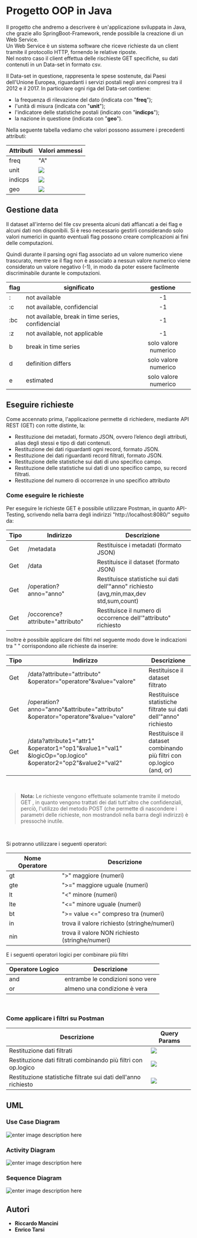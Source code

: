 # Progetto OOP in Java

Il progetto che andremo a descrivere è un'applicazione sviluppata in Java, che grazie allo SpringBoot-Framework, rende possibile la creazione di un Web Service.  
Un Web Service è un sistema software che riceve richieste da un client tramite il protocollo HTTP, fornendo le relative riposte.  
Nel nostro caso il client effettua delle rischieste GET specifiche, su dati contenuti in un Data-set in formato csv.  

Il Data-set in questione, rappresenta le spese sostenute, dai Paesi dell'Unione Europea, riguardanti i servizi postali negli anni compresi tra il 2012 e il 2017. In particolare ogni riga del Data-set contiene:

-   la frequenza di rilevazione del dato (indicata con "**freq**");
-   l'unità di misura (indicata con "**unit**");
-   l'indicatore delle statistiche postali (indicato con "**indicps**");
-   la nazione in questione (indicata con "**geo**").  

Nella seguente tabella vediamo che valori possono assumere i precedenti attributi:  

|Attributi| Valori ammessi |
|--|--|
| freq | "A" |
| unit |![](https://lh3.googleusercontent.com/RDY5tb5LMO7oOMdxzonPcW4unLzrzcOM-90k53U1F5qCesozMwXYP_tCdbRXb93xO4gqc5G8AwBU) |
| indicps | ![](https://lh3.googleusercontent.com/TL2rQqbErnKzGMBpr-gY3hhzOl7clF3qVP8oYL7StUSyYNFePbRo15G5-olI5SOwcnDQqY_3COjR)|
| geo | ![](https://lh3.googleusercontent.com/_8QBZ5tL0j6BVbj6fJiZ1ZmJB8X9iHYzYYezkmZcT1yYjkLEg_L7HjlPP3K5CBF-t_WUU4nCi0nw)|




## Gestione data
Il dataset all'interno del file csv presenta alcuni dati affiancati a dei flag e alcuni dati non disponibili.
Si è reso necessario gestirli considerando solo valori numerici in quanto eventuali flag possono creare complicazioni ai fini delle computazioni.
 
Quindi durante il parsing ogni flag associato ad un valore numerico viene trascurato, mentre se il flag non è associato a nessun valore numerico viene considerato un valore negativo (-1), in modo da poter essere facilmente discriminabile durante le computazioni.


| flag | significato | gestione|
|--|--|:--:|
| : | not available | -1
|:c| not available, confidencial| -1
|:bc| not available, break in time series, confidencial|  -1|
|:z|not available, not applicable| -1|
|b| break in time series| solo valore numerico
|d| definition differs| solo valore numerico
|e| estimated| solo valore numerico



## Eseguire richieste
Come accennato prima, l'applicazione permette di richiedere, mediante API REST (GET) con rotte distinte, la:

-   Restituzione dei metadati, formato JSON, ovvero l’elenco degli attributi, alias degli stessi e tipo di dati contenuti.
-   Restituzione dei dati riguardanti ogni record, formato JSON.
-   Restituzione dei dati riguardanti record filtrati, formato JSON.
-   Restituzione delle statistiche sui dati di uno specifico campo.
-   Restituzione delle statistiche sui dati di uno specifico campo, su record filtrati.
-   Restituzione del numero di occorrenze in uno specifico attributo

### Come eseguire le richieste
Per eseguire le richieste GET è possibile utilizzare Postman, in quanto API-Testing, scrivendo nella barra degli indirizzi "http://localhost:8080/" seguito da:


| Tipo | Indirizzo | Descrizione|
|---|---|---|
| Get | /metadata | Restituisce i metadati (formato JSON)|
| Get | /data| Restituisce il dataset (formato JSON)|
| Get | /operation?anno="anno"| Restituisce statistiche sui dati dell'"anno" richiesto (avg,min,max,dev std,sum,count)|
|Get|/occorence?attribute="attributo"| Restituisce il numero di occorrence dell'"attributo" richiesto|


Inoltre è possibile applicare dei filtri nel seguente modo dove le indicazioni tra " " corrispondono alle richieste da inserire:

| Tipo | Indirizzo | Descrizione|
|--|--|--|
|Get|/data?attribute="attributo" &operator="operatore"&value="valore"|Restituisce il dataset filtrato|
|Get|/operation?anno="anno"&attribute="attributo" &operator="operatore"&value="valore"| Restituisce statistiche filtrate sui dati dell'"anno" richiesto|
|Get|/data?attribute1="attr1" &operator1="op1"&value1="val1" &logicOp="op.logico" &operator2="op2"&value2="val2"|Restituisce il dataset combinando più filtri con op.logico (and, or)

&nbsp;

> **Nota:** Le richieste vengono effettuate solamente tramite il metodo GET , in quanto vengono trattati dei dati tutt'altro che confidenziali, perciò, l'utilizzo del metodo POST (che permette di nascondere i parametri delle richieste, non mostrandoli nella barra degli indirizzi) è pressochè inutile. 

&nbsp;&nbsp;


Si potranno utilizzare i seguenti operatori:

|Nome Operatore| Descrizione|
|--|--|
|gt| ">" maggiore  (numeri)|
|gte|  ">=" maggiore uguale (numeri)|
|lt|  "<" minore  (numeri)|
|lte| "<=" minore uguale (numeri)|
|bt| ">= value <=" compreso tra  (numeri)|
| in | trova  il valore richiesto (stringhe/numeri)|
|nin| trova il valore NON richiesto (stringhe/numeri)|

E i seguenti operatori logici per combinare più filtri

|Operatore Logico|Descrizione  |
|--|--|
|and| entrambe le condizioni sono vere |
|or| almeno una condizione è vera|

&nbsp;&nbsp;&nbsp;

### Come applicare i filtri su Postman  

|        Descrizione        |Query Params                      
|----------------|-----------------------------
|Restituzione dati filtrati|     ![](https://lh3.googleusercontent.com/BWpdbtECh8-3Ph10fMqul3Bu_7S-FrAQ-sv_uJXzIdIXr5_1y9zoApxTSBG8VO577C8fXaBBn3y0)     
|Restituzione dati filtrati combinando più filtri con op.logico| ![](https://lh3.googleusercontent.com/3ieaRNQ_73wXABhgYgNHm4mGQZocu53akgUbI4jSAyjlK6QaFwBRQKdbV8wf-X8P8O26ChTfPTSv)
|Restituzione statistiche filtrate sui dati dell'anno richiesto|![](https://lh3.googleusercontent.com/5zDBKAI9IWKGCE8qvlYRHF7KoKZmBlo38WK_FYXQuvNq9MT6F3pMzNCX_Rgsr_LoNPYjmLlhScU-)


## UML
### Use Case Diagram
![enter image description here](https://lh3.googleusercontent.com/8fNAPms7xfX1hqWU7qdBucC0OWAj1dL-ecxz2U6Zue2vZrT3IjsBVJaGMYfh9M4zVk-Jc_Zc_G8 "Use_Case_Diagram")
### Activity Diagram

![enter image description here](https://lh3.googleusercontent.com/IEDgeXg-QiP9b-JjyOKN3mZQp4ebF95-AMXETSeZg9qD_1i1Q9-bfMnl_Ill9vrjZhedXXvuFSM "Activity_Diagram")
### Sequence Diagram

![enter image description here](https://lh3.googleusercontent.com/ieT1K0Y7IJjijcb-W2hdNUFzjkvHZWH6sRdZZGZscIg8ZoLhs5YiexjRmmZvkuCKQeBzY-jAo9I "Sequence_Diagram")

## Autori

-   **Riccardo Mancini**  
-   **Enrico Tarsi** 
